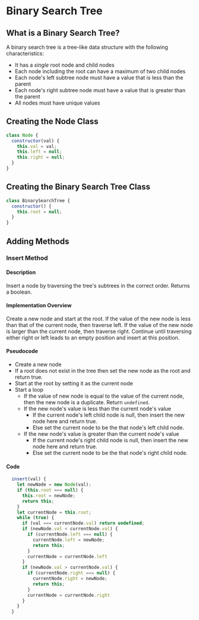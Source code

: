 # Binary Search Tree

## What is a Binary Search Tree?

A binary search tree is a tree-like data structure with the following characteristics:

- It has a _single_ root node and child nodes
- Each node including the root can have a maximum of two child nodes
- Each node's left subtree node must have a value that is less than the parent
- Each node's right subtree node must have a value that is greater than the parent
- All nodes must have unique values

## Creating the Node Class

```javascript
class Node {
  constructor(val) {
    this.val = val;
    this.left = null;
    this.right = null;
  }
}
```

## Creating the Binary Search Tree Class

```javascript
class BinarySearchTree {
  constructor() {
    this.root = null;
  }
}
```

## Adding Methods

### Insert Method

#### Description

Insert a node by traversing the tree's subtrees in the correct order. Returns a boolean.

#### Implementation Overview

Create a new node and start at the root. If the value of the new node is less than that of the current node, then traverse left. If the value of the new node is larger than the current node, then traverse right. Continue until traversing either right or left leads to an empty position and insert at this position.

#### Pseudocode

- Create a new node
- If a root does not exist in the tree then set the new node as the root and return true.
- Start at the root by setting it as the current node
- Start a loop
  - If the value of new node is equal to the value of the current node, then the new node is a duplicate. Return `undefined`.
  - If the new node's value is less than the current node's value
    - If the current node's left child node is null, then insert the new node here and return true.
    - Else set the current node to be the that node's left child node.
  - If the new node's value is greater than the current node's value
    - If the current node's right child node is null, then insert the new node here and return true.
    - Else set the current node to be the that node's right child node.

#### Code

```javascript
  insert(val) {
    let newNode = new Node(val);
    if (this.root === null) {
      this.root = newNode;
      return this;
    }
    let currentNode = this.root;
    while (true) {
      if (val === currentNode.val) return undefined;
      if (newNode.val < currentNode.val) {
        if (currentNode.left === null) {
          currentNode.left = newNode;
          return this;
        }
        currentNode = currentNode.left
      }
      if (newNode.val > currentNode.val) {
        if (currentNode.right === null) {
          currentNode.right = newNode;
          return this;
        }
        currentNode = currentNode.right
      }
    }
  }
```
